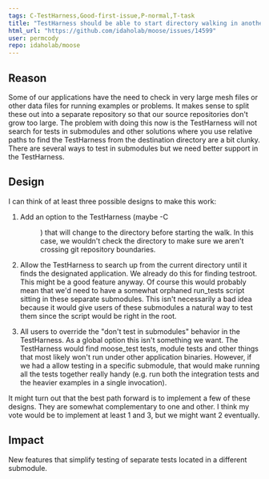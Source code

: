 ```yaml
---
tags: C-TestHarness,Good-first-issue,P-normal,T-task
title: "TestHarness should be able to start directory walking in another directory"
html_url: "https://github.com/idaholab/moose/issues/14599"
user: permcody
repo: idaholab/moose
---
```


## Reason
<!--Why do you need this feature or what is the enhancement?-->

Some of our applications have the need to check in very large mesh files or other data files for running examples or problems. It makes sense to split these out into a separate repository so that our source repositories don't grow too large. The problem with doing this now is the TestHarness will not search for tests in submodules and other solutions where you use relative paths to find the TestHarness from the destination directory are a bit clunky. There are several ways to test in submodules but we need better support in the TestHarness.

## Design
<!--A concise description (design) of what you want to happen.--->

I can think of at least three possible designs to make this work:

1) Add an option to the TestHarness (maybe -C <dir>) that will change to the directory before starting the walk. In this case, we wouldn't check the directory to make sure we aren't crossing git repository boundaries.

2) Allow the TestHarness to search up from the current directory until it finds the designated application. We already do this for finding testroot. This might be a good feature anyway. Of course this would probably mean that we'd need to have a somewhat orphaned run_tests script sitting in these separate submodules. This isn't necessarily a bad idea because it would give users of these submodules a natural way to test them since the script would be right in the root.

3) All users to override the "don't test in submodules" behavior in the TestHarness. As a global option this isn't something we want. The TestHarness would find moose_test tests, module tests and other things that most likely won't run under other application binaries. However, if we had a allow testing in a specific submodule, that would make running all the tests together really handy (e.g. run both the integration tests and the heavier examples in a single invocation).

It might turn out that the best path forward is to implement a few of these designs. They are somewhat complementary to one and other. I think my vote would be to implement at least 1 and 3, but we might want 2 eventually.

## Impact
<!--Will the enhancement change existing public APIs, internal APIs, or add something new?-->

New features that simplify testing of separate tests located in a different submodule.

